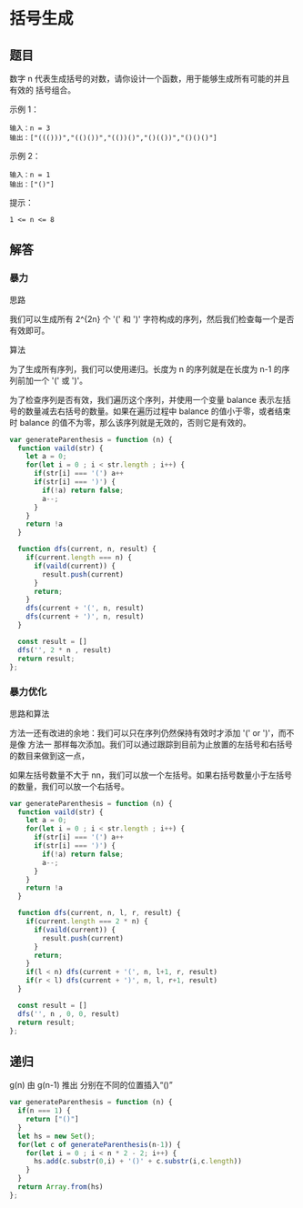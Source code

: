 # 括号生成

## 题目
数字 n 代表生成括号的对数，请你设计一个函数，用于能够生成所有可能的并且 有效的 括号组合。

示例 1：
```
输入：n = 3
输出：["((()))","(()())","(())()","()(())","()()()"]
```
示例 2：
```
输入：n = 1
输出：["()"]
```

提示：
```
1 <= n <= 8
```

## 解答

### 暴力

思路

我们可以生成所有 2^{2n} 个 '(' 和 ')' 字符构成的序列，然后我们检查每一个是否有效即可。

算法

为了生成所有序列，我们可以使用递归。长度为 n 的序列就是在长度为 n-1 的序列前加一个 '(' 或 ')'。

为了检查序列是否有效，我们遍历这个序列，并使用一个变量 balance 表示左括号的数量减去右括号的数量。如果在遍历过程中 balance 的值小于零，或者结束时 balance 的值不为零，那么该序列就是无效的，否则它是有效的。

```js
var generateParenthesis = function (n) {
  function vaild(str) {
    let a = 0;
    for(let i = 0 ; i < str.length ; i++) {
      if(str[i] === '(') a++
      if(str[i] === ')') {
        if(!a) return false;
        a--;
      }
    }
    return !a
  }

  function dfs(current, n, result) {
    if(current.length === n) {
      if(vaild(current)) {
        result.push(current)
      }
      return;
    }
    dfs(current + '(', n, result)
    dfs(current + ')', n, result)
  }

  const result = []
  dfs('', 2 * n , result)
  return result;
};
```

### 暴力优化

思路和算法

方法一还有改进的余地：我们可以只在序列仍然保持有效时才添加 '(' or ')'，而不是像 方法一 那样每次添加。我们可以通过跟踪到目前为止放置的左括号和右括号的数目来做到这一点，

如果左括号数量不大于 nn，我们可以放一个左括号。如果右括号数量小于左括号的数量，我们可以放一个右括号。

```js
var generateParenthesis = function (n) {
  function vaild(str) {
    let a = 0;
    for(let i = 0 ; i < str.length ; i++) {
      if(str[i] === '(') a++
      if(str[i] === ')') {
        if(!a) return false;
        a--;
      }
    }
    return !a
  }

  function dfs(current, n, l, r, result) {
    if(current.length === 2 * n) {
      if(vaild(current)) {
        result.push(current)
      }
      return;
    }
    if(l < n) dfs(current + '(', n, l+1, r, result)
    if(r < l) dfs(current + ')', n, l, r+1, result)
  }

  const result = []
  dfs('', n , 0, 0, result)
  return result;
};
```

## 递归

g(n) 由 g(n-1) 推出 分别在不同的位置插入“()”

```js
var generateParenthesis = function (n) {
  if(n === 1) {
    return ["()"]
  }
  let hs = new Set();
  for(let c of generateParenthesis(n-1)) {
    for(let i = 0 ; i < n * 2 - 2; i++) {
      hs.add(c.substr(0,i) + '()' + c.substr(i,c.length))
    }
  }
  return Array.from(hs)
};
```